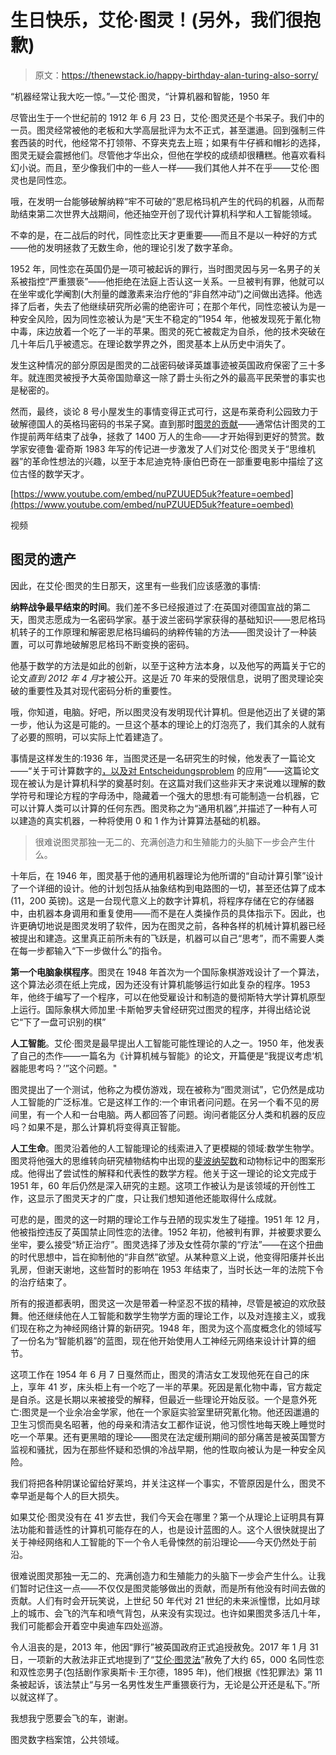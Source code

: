 # 生日快乐，艾伦·图灵！(另外，我们很抱歉)

> 原文：<https://thenewstack.io/happy-birthday-alan-turing-also-sorry/>

“机器经常让我大吃一惊。”—艾伦·图灵，“计算机器和智能，1950 年

尽管出生于一个世纪前的 1912 年 6 月 23 日，艾伦·图灵还是个书呆子。我们中的一员。图灵经常被他的老板和大学高层批评为太不正式，甚至邋遢。回到强制三件套西装的时代，他经常不打领带、不穿夹克去上班；如果有牛仔裤和帽衫的选择，图灵无疑会震撼他们。尽管他才华出众，但他在学校的成绩却很糟糕。他喜欢看科幻小说。而且，至少像我们中的一些人一样——我们其他人并不在乎——艾伦·图灵也是同性恋。

哦，在发明一台能够破解纳粹“牢不可破的”恩尼格玛机产生的代码的机器，从而帮助结束第二次世界大战期间，他还抽空开创了现代计算机科学和人工智能领域。

不幸的是，在二战后的时代，同性恋比天才更重要——而且不是以一种好的方式——他的发明拯救了无数生命，他的理论引发了数字革命。

1952 年，同性恋在英国仍是一项可被起诉的罪行，当时图灵因与另一名男子的关系被指控“严重猥亵”——他拒绝在法庭上否认这一关系。一旦被判有罪，他就可以在坐牢或化学阉割(大剂量的雌激素来治疗他的“非自然冲动”)之间做出选择。他选择了后者，失去了他继续研究所必需的绝密许可；在那个年代，同性恋被认为是一种安全风险，因为同性恋被认为是“天生不稳定的”1954 年，他被发现死于氰化物中毒，床边放着一个吃了一半的苹果。图灵的死亡被裁定为自杀，他的技术突破在几十年后几乎被遗忘。在理论数学界之外，图灵基本上从历史中消失了。

发生这种情况的部分原因是图灵的二战密码破译英雄事迹被英国政府保密了三十多年。就连图灵被授予大英帝国勋章这一除了爵士头衔之外的最高平民荣誉的事实也是秘密的。

然而，最终，谈论 8 号小屋发生的事情变得正式可行，这是布莱奇利公园致力于破解德国人的英格玛密码的书呆子窝。直到那时[图灵的贡献](http://www.iwm.org.uk/history/how-alan-turing-cracked-the-enigma-code)——通常估计图灵的工作提前两年结束了战争，拯救了 1400 万人的生命——才开始得到更好的赞赏。数学家安德鲁·霍奇斯 1983 年写的传记进一步激发了人们对艾伦·图灵关于“思维机器”的革命性想法的兴趣，以至于本尼迪克特·康伯巴奇在一部重要电影中描绘了这位古怪的数学天才。

[https://www.youtube.com/embed/nuPZUUED5uk?feature=oembed](https://www.youtube.com/embed/nuPZUUED5uk?feature=oembed)

视频

## 图灵的遗产

因此，在艾伦·图灵的生日那天，这里有一些我们应该感激的事情:

**纳粹战争最早结束的时间**。我们差不多已经报道过了:在英国对德国宣战的第二天，图灵志愿成为一名密码学家。基于波兰密码学家获得的基础知识——恩尼格玛机转子的工作原理和解密恩尼格玛编码的纳粹传输的方法——图灵设计了一种装置，可以可靠地破解恩尼格玛不断变换的密码。

他基于数学的方法是如此的创新，以至于这种方法本身，以及他写的两篇关于它的论文*直到 2012 年 4 月*才被公开。这是近 70 年来的受限信息，说明了图灵理论突破的重要性及其对现代密码分析的重要性。

哦，你知道，电脑。好吧，所以图灵没有发明现代计算机。但是他迈出了关键的第一步，他认为这是可能的。一旦这个基本的理论上的灯泡亮了，我们其余的人就有了必要的照明，可以实际上忙着建造了。

事情是这样发生的:1936 年，当图灵还是一名研究生的时候，他发表了一篇论文——“关于可计算数字的[，以及对 Entscheidungsproblem](https://www.cs.virginia.edu/~robins/Turing_Paper_1936.pdf) 的应用”——这篇论文现在被认为是计算机科学的奠基时刻。在这篇对我们这些非天才来说难以理解的数学符号和理论方程的字母汤中，隐藏着一个强大的思想:有可能制造一台机器，它可以计算人类可以计算的任何东西。图灵称之为“通用机器”,并描述了一种有人可以建造的真实机器，一种将使用 0 和 1 作为计算算法基础的机器。

> 很难说图灵那独一无二的、充满创造力和生殖能力的头脑下一步会产生什么。

十年后，在 1946 年，图灵基于他的通用机器理论为他所谓的“自动计算引擎”设计了一个详细的设计。他的计划包括从抽象结构到电路图的一切，甚至还估算了成本(11，200 英镑)。这是一台现代意义上的数字计算机，将程序存储在它的存储器中，由机器本身调用和重复使用——而不是在人类操作员的具体指示下。因此，也许更确切地说是图灵发明了软件，因为在图灵之前，各种各样的机械计算机器已经被提出和建造。这里真正前所未有的飞跃是，机器可以自己“思考”，而不需要人类在每一步都输入“下一步做什么”的指令。

**第一个电脑象棋程序**。图灵在 1948 年首次为一个国际象棋游戏设计了一个算法，这个算法必须在纸上完成，因为还没有计算机能够运行如此复杂的程序。1953 年，他终于编写了一个程序，可以在他受雇设计和制造的曼彻斯特大学计算机原型上运行。国际象棋大师加里·卡斯帕罗夫曾经研究过图灵的程序，并得出结论说它“下了一盘可识别的棋”

**人工智能**。艾伦·图灵是最早提出人工智能可能性理论的人之一。1950 年，他发表了自己的杰作——一篇名为《计算机械与智能》的论文，开篇便是“我提议考虑‘机器能思考吗？’”这个问题。"

图灵提出了一个测试，他称之为模仿游戏，现在被称为“图灵测试”，它仍然是成功人工智能的广泛标准。它是这样工作的:一个审讯者问问题。在另一个看不见的房间里，有一个人和一台电脑。两人都回答了问题。询问者能区分人类和机器的反应吗？如果不是，那么计算机将变得真正智能。

**人工生命**。图灵沿着他的人工智能理论的线索进入了更模糊的领域:数学生物学。图灵将他强大的思维转向研究植物结构中出现的[斐波纳契数](http://mathworld.wolfram.com/FibonacciNumber.html)和动物标记中的图案形成。他得出了尝试性的解释和代表性的数学方程。他关于这一理论的论文完成于 1951 年，60 年后仍然是深入研究的主题。这项工作被认为是该领域的开创性工作，这显示了图灵天才的广度，只让我们想知道他还能取得什么成就。

可悲的是，图灵的这一时期的理论工作与丑陋的现实发生了碰撞。1951 年 12 月，他被指控违反了英国禁止同性恋的法律。1952 年初，他被判有罪，并被要求要么坐牢，要么接受“矫正治疗”。图灵选择了涉及女性荷尔蒙的“疗法”——在这个扭曲的时代思想中，旨在抑制他的“非自然”欲望。从某种意义上说，他变得阳痿并长出乳房，但谢天谢地，这些暂时的影响在 1953 年结束了，当时长达一年的法院下令的治疗结束了。

所有的报道都表明，图灵这一次是带着一种坚忍不拔的精神，尽管是被迫的欢欣鼓舞。他还继续他在人工智能和数学生物学方面的理论工作，以及对连接主义，或我们现在称之为神经网络计算的新研究。1948 年，图灵为这个高度概念化的领域写了一份名为“智能机器”的蓝图，现在他开始使用人工神经元网络来设计计算的细节。

这项工作在 1954 年 6 月 7 日戛然而止，图灵的清洁女工发现他死在自己的床上，享年 41 岁，床头柜上有一个吃了一半的苹果。死因是氰化物中毒，官方裁定是自杀。这是长期以来被接受的解释，但最近一些理论开始反驳。一个是意外死亡:图灵是一个业余冶金学家，他在一个家庭实验室里研究氰化物。他还因邋遢的卫生习惯而臭名昭著，他的母亲和清洁女工都作证说，他习惯性地每天晚上睡觉时吃一个苹果。还有更黑暗的理论——图灵在法定缓刑期间的部分痛苦是被英国警方监视和骚扰，因为在那些怀疑和恐惧的冷战早期，他的性取向被认为是一种安全风险。

我们将把各种阴谋论留给好莱坞，并关注这样一个事实，不管原因是什么，图灵不幸早逝是每个人的巨大损失。

如果艾伦·图灵没有在 41 岁去世，我们今天会在哪里？第一个从理论上证明具有算法功能和普适性的计算机可能存在的人，也是设计蓝图的人。这个人很快就提出了关于神经网络和人工智能的下一个令人毛骨悚然的前沿理论——今天仍然处于前沿。

很难说图灵那独一无二的、充满创造力和生殖能力的头脑下一步会产生什么。让我们暂时记住这一点——不仅仅是图灵能够做出的贡献，而是所有他没有时间去做的贡献。人们有时会开玩笑说，上世纪 50 年代对 21 世纪的未来派憧憬，比如月球上的城市、会飞的汽车和喷气背包，从来没有实现过。也许如果图灵多活几十年，我们可能都会开着空中奥迪车四处巡游。

令人沮丧的是，2013 年，他因“罪行”被英国政府正式追授赦免。2017 年 1 月 31 日，一项新的大赦法非正式地提到了“[艾伦·图灵法](http://www.bbc.com/news/uk-37711518)”赦免了大约 65，000 名同性恋和双性恋男子(包括剧作家奥斯卡·王尔德，1895 年)，他们根据《性犯罪法》第 11 条被起诉，该法禁止“与另一名男性发生严重猥亵行为，无论是公开还是私下。”所以就这样了。

我想我宁愿要会飞的车，谢谢。

图灵数字档案馆，公共领域。

<svg xmlns:xlink="http://www.w3.org/1999/xlink" viewBox="0 0 68 31" version="1.1"><title>Group</title> <desc>Created with Sketch.</desc></svg>